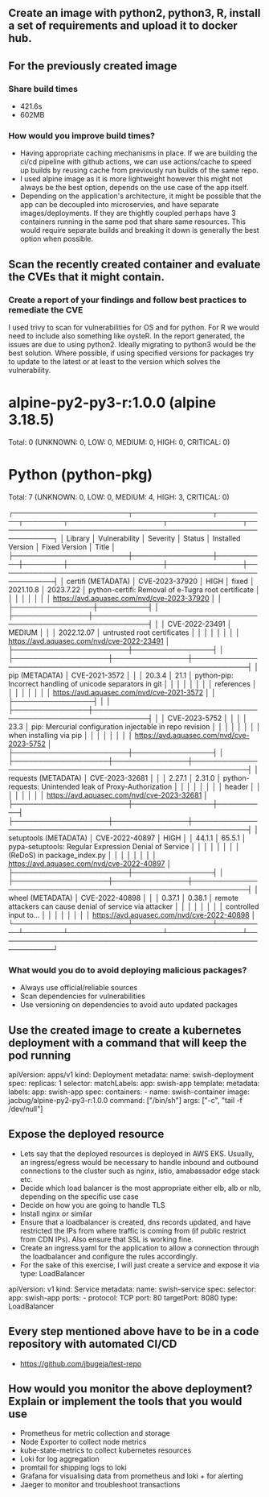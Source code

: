 ## Create an image with python2, python3, R, install a set of requirements and upload it to docker hub.

## For the previously created image

### Share build times
- 421.6s
- 602MB

### How would you improve build times?
- Having appropriate caching mechanisms in place. If we are building the ci/cd pipeline with github actions, we can use actions/cache to speed up builds by reusing cache from previously run builds of the same repo.
- I used alpine image as it is more lightweight however this might not always be the best option, depends on the use case of the app itself.
- Depending on the application's architecture, it might be possible that the app can be decoupled into microservies, and have separate images/deployments. If they are thightly coupled perhaps have 3 containers running in the same pod that share same resources. This would require separate builds and breaking it down is generally the best option when possible.

## Scan the recently created container and evaluate the CVEs that it might contain.

### Create a report of your findings and follow best practices to remediate the CVE

I used trivy to scan for vulnerabilities for OS and for python. For R we would need to include also something like oysteR. 
In the report generated, the issues are due to using python2. Ideally migrating to python3 would be the best solution.
Where possible, if using specified versions for packages try to update to the latest or at least to the version which solves the vulnerability. 

alpine-py2-py3-r:1.0.0 (alpine 3.18.5)
======================================
Total: 0 (UNKNOWN: 0, LOW: 0, MEDIUM: 0, HIGH: 0, CRITICAL: 0)


Python (python-pkg)
===================
Total: 7 (UNKNOWN: 0, LOW: 0, MEDIUM: 4, HIGH: 3, CRITICAL: 0)

┌───────────────────────┬────────────────┬──────────┬────────┬───────────────────┬───────────────┬─────────────────────────────────────────────────────────────┐
│        Library        │ Vulnerability  │ Severity │ Status │ Installed Version │ Fixed Version │                            Title                            │
├───────────────────────┼────────────────┼──────────┼────────┼───────────────────┼───────────────┼─────────────────────────────────────────────────────────────┤
│ certifi (METADATA)    │ CVE-2023-37920 │ HIGH     │ fixed  │ 2021.10.8         │ 2023.7.22     │ python-certifi: Removal of e-Tugra root certificate         │
│                       │                │          │        │                   │               │ https://avd.aquasec.com/nvd/cve-2023-37920                  │
│                       ├────────────────┼──────────┤        │                   ├───────────────┼─────────────────────────────────────────────────────────────┤
│                       │ CVE-2022-23491 │ MEDIUM   │        │                   │ 2022.12.07    │ untrusted root certificates                                 │
│                       │                │          │        │                   │               │ https://avd.aquasec.com/nvd/cve-2022-23491                  │
├───────────────────────┼────────────────┤          │        ├───────────────────┼───────────────┼─────────────────────────────────────────────────────────────┤
│ pip (METADATA)        │ CVE-2021-3572  │          │        │ 20.3.4            │ 21.1          │ python-pip: Incorrect handling of unicode separators in git │
│                       │                │          │        │                   │               │ references                                                  │
│                       │                │          │        │                   │               │ https://avd.aquasec.com/nvd/cve-2021-3572                   │
│                       ├────────────────┤          │        │                   ├───────────────┼─────────────────────────────────────────────────────────────┤
│                       │ CVE-2023-5752  │          │        │                   │ 23.3          │ pip: Mercurial configuration injectable in repo revision    │
│                       │                │          │        │                   │               │ when installing via pip                                     │
│                       │                │          │        │                   │               │ https://avd.aquasec.com/nvd/cve-2023-5752                   │
├───────────────────────┼────────────────┤          │        ├───────────────────┼───────────────┼─────────────────────────────────────────────────────────────┤
│ requests (METADATA)   │ CVE-2023-32681 │          │        │ 2.27.1            │ 2.31.0        │ python-requests: Unintended leak of Proxy-Authorization     │
│                       │                │          │        │                   │               │ header                                                      │
│                       │                │          │        │                   │               │ https://avd.aquasec.com/nvd/cve-2023-32681                  │
├───────────────────────┼────────────────┼──────────┤        ├───────────────────┼───────────────┼─────────────────────────────────────────────────────────────┤
│ setuptools (METADATA) │ CVE-2022-40897 │ HIGH     │        │ 44.1.1            │ 65.5.1        │ pypa-setuptools: Regular Expression Denial of Service       │
│                       │                │          │        │                   │               │ (ReDoS) in package_index.py                                 │
│                       │                │          │        │                   │               │ https://avd.aquasec.com/nvd/cve-2022-40897                  │
├───────────────────────┼────────────────┤          │        ├───────────────────┼───────────────┼─────────────────────────────────────────────────────────────┤
│ wheel (METADATA)      │ CVE-2022-40898 │          │        │ 0.37.1            │ 0.38.1        │ remote attackers can cause denial of service via attacker   │
│                       │                │          │        │                   │               │ controlled input to...                                      │
│                       │                │          │        │                   │               │ https://avd.aquasec.com/nvd/cve-2022-40898                  │
└───────────────────────┴────────────────┴──────────┴────────┴───────────────────┴───────────────┴─────────────────────────────────────────────────────────────┘


### What would you do to avoid deploying malicious packages?
- Always use official/reliable sources
- Scan dependencies for vulnerabilities
- Use versioning on dependencies to avoid auto updated packages 

## Use the created image to create a kubernetes deployment with a command that will keep the pod running

apiVersion: apps/v1
kind: Deployment
metadata:
  name: swish-deployment
spec:
  replicas: 1
  selector:
    matchLabels:
      app: swish-app
  template:
    metadata:
      labels:
        app: swish-app
    spec:
      containers:
      - name: swish-container
        image: jacbug/alpine-py2-py3-r:1.0.0
        command: ["/bin/sh"]
        args: ["-c", "tail -f /dev/null"]


## Expose the deployed resource

- Lets say that the deployed resources is deployed in AWS EKS. Usually, an ingress/egress would be necessary to handle inbound and outbound connections to the cluster such as nginx, istio, amabassador edge stack etc.
- Decide which load balancer is the most appropriate either elb, alb or nlb, depending on the specific use case
- Decide on how you are going to handle TLS
- Install nginx or similar
- Ensure that a loadbalancer is created, dns records updated, and have restricted the IPs from where traffic is coming from (if public restrict from CDN IPs). Also ensure that SSL is working fine.
- Create an ingress.yaml for the application to allow a connection through the loadbalancer and configure the rules accordingly.
- For the sake of this exercise, I will just create a service and expose it via type: LoadBalancer

apiVersion: v1
kind: Service
metadata:
  name: swish-service
spec:
  selector:
    app: swish-app
  ports:
    - protocol: TCP
      port: 80
      targetPort: 8080
  type: LoadBalancer

## Every step mentioned above have to be in a code repository with automated CI/CD
- https://github.com/jbugeja/test-repo

## How would you monitor the above deployment? Explain or implement the tools that you would use
- Prometheus for metric collection and storage
- Node Exporter to collect node metrics
- kube-state-metrics to collect kubernetes resources
- Loki for log aggregation
- promtail for shipping logs to loki
- Grafana for visualising data from prometheus and loki + for alerting
- Jaeger to monitor and troubleshoot transactions
